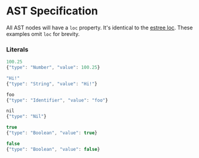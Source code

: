 # AST Specification
All AST nodes will have a `loc` property. It's identical to the [estree loc](https://github.com/estree/estree/blob/master/spec.md#node-objects). These examples omit `loc` for brevity.

### Literals

```js
100.25
{"type": "Number", "value": 100.25}

"Hi!"
{"type": "String", "value": "Hi!"}

foo
{"type": "Identifier", "value": "foo"}

nil
{"type": "Nil"}

true
{"type": "Boolean", "value": true}

false
{"type": "Boolean", "value": false}
```
